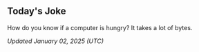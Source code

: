 ## Today's Joke
How do you know if a computer is hungry? It takes a lot of bytes.

*Updated January 02, 2025 (UTC)*
